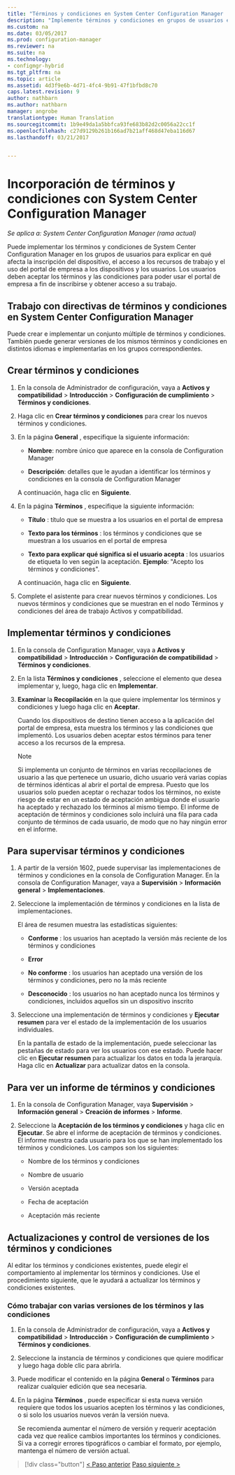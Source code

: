 ```yaml
---
title: "Términos y condiciones en System Center Configuration Manager | Microsoft Docs"
description: "Implemente términos y condiciones en grupos de usuarios en System Center Configuration Manager."
ms.custom: na
ms.date: 03/05/2017
ms.prod: configuration-manager
ms.reviewer: na
ms.suite: na
ms.technology:
- configmgr-hybrid
ms.tgt_pltfrm: na
ms.topic: article
ms.assetid: 4d3f9e6b-4d71-4fc4-9b91-47f1bfbd8c70
caps.latest.revision: 9
author: nathbarn
ms.author: nathbarn
manager: angrobe
translationtype: Human Translation
ms.sourcegitcommit: 1b9e49da1a5bbfca93fe683b82d2c0056a22cc1f
ms.openlocfilehash: c27d9129b261b166ad7b21aff468d47eba116d67
ms.lasthandoff: 03/21/2017


---
```

# <a name="add-terms-and-conditions-with-system-center-configuration-manager"></a>Incorporación de términos y condiciones con System Center Configuration Manager

*Se aplica a: System Center Configuration Manager (rama actual)*

Puede implementar los términos y condiciones de System Center Configuration Manager en los grupos de usuarios para explicar en qué afecta la inscripción del dispositivo, el acceso a los recursos de trabajo y el uso del portal de empresa a los dispositivos y los usuarios. Los usuarios deben aceptar los términos y las condiciones para poder usar el portal de empresa a fin de inscribirse y obtener acceso a su trabajo.  

 ## <a name="working-with-terms-and-conditions-policies-in-system-center-configuration-manager"></a>Trabajo con directivas de términos y condiciones en System Center Configuration Manager  
 Puede crear e implementar un conjunto múltiple de términos y condiciones. También puede generar versiones de los mismos términos y condiciones en distintos idiomas e implementarlas en los grupos correspondientes.  

## <a name="to-create-a-terms-and-conditions"></a>Crear términos y condiciones  

1.  En la consola de Administrador de configuración, vaya a **Activos y compatibilidad** > **Introducción** > **Configuración de cumplimiento** > **Términos y condiciones**.  

2.  Haga clic en **Crear términos y condiciones** para crear los nuevos términos y condiciones.  

3.  En la página **General** , especifique la siguiente información:  

    -   **Nombre**: nombre único que aparece en la consola de Configuration Manager  

    -   **Descripción**: detalles que le ayudan a identificar los términos y condiciones en la consola de Configuration Manager  

     A continuación, haga clic en **Siguiente**.  

4.  En la página **Términos** , especifique la siguiente información:  

    -   **Título** : título que se muestra a los usuarios en el portal de empresa  

    -   **Texto para los términos** : los términos y condiciones que se muestran a los usuarios en el portal de empresa  

    -   **Texto para explicar qué significa si el usuario acepta** : los usuarios de etiqueta lo ven según la aceptación. **Ejemplo**: "Acepto los términos y condiciones".  

     A continuación, haga clic en **Siguiente**.  

5.  Complete el asistente para crear nuevos términos y condiciones. Los nuevos términos y condiciones que se muestran en el nodo Términos y condiciones del área de trabajo Activos y compatibilidad.  

## <a name="to-deploy-a-terms-and-conditions"></a>Implementar términos y condiciones  

1.  En la consola de Configuration Manager, vaya a **Activos y compatibilidad** > **Introducción** > **Configuración de compatibilidad** > **Términos y condiciones**.  

2.  En la lista **Términos y condiciones** , seleccione el elemento que desea implementar y, luego, haga clic en **Implementar**.  

3.  **Examinar** la **Recopilación** en la que quiere implementar los términos y condiciones y luego haga clic en **Aceptar**.  

     Cuando los dispositivos de destino tienen acceso a la aplicación del portal de empresa, esta muestra los términos y las condiciones que implementó. Los usuarios deben aceptar estos términos para tener acceso a los recursos de la empresa.  

    > [!NOTE]  
    >  Si implementa un conjunto de términos en varias recopilaciones de usuario a las que pertenece un usuario, dicho usuario verá varias copias de términos idénticas al abrir el portal de empresa. Puesto que los usuarios solo pueden aceptar o rechazar todos los términos, no existe riesgo de estar en un estado de aceptación ambigua donde el usuario ha aceptado y rechazado los términos al mismo tiempo. El informe de aceptación de términos y condiciones solo incluirá una fila para cada conjunto de términos de cada usuario, de modo que no hay ningún error en el informe.  

## <a name="to-monitor-terms-and-conditions"></a>Para supervisar términos y condiciones  

1.  A partir de la versión 1602, puede supervisar las implementaciones de términos y condiciones en la consola de Configuration Manager. En la consola de Configuration Manager, vaya a **Supervisión** > **Información general** > **Implementaciones**.  

2.  Seleccione la implementación de términos y condiciones en la lista de implementaciones.  

     El área de resumen muestra las estadísticas siguientes:  

    -   **Conforme** : los usuarios han aceptado la versión más reciente de los términos y condiciones  

    -   **Error**  

    -   **No conforme** : los usuarios han aceptado una versión de los términos y condiciones, pero no la más reciente  

    -   **Desconocido** : los usuarios no han aceptado nunca los términos y condiciones, incluidos aquellos sin un dispositivo inscrito  

3.  Seleccione una implementación de términos y condiciones y **Ejecutar resumen** para ver el estado de la implementación de los usuarios individuales.  

     En la pantalla de estado de la implementación, puede seleccionar las pestañas de estado para ver los usuarios con ese estado. Puede hacer clic en **Ejecutar resumen** para actualizar los datos en toda la jerarquía. Haga clic en **Actualizar** para actualizar datos en la consola.  

## <a name="to-view--a-terms-and-conditions-report"></a>Para ver un informe de términos y condiciones  

1.  En la consola de Configuration Manager, vaya **Supervisión** > **Información general** > **Creación de informes** > **Informe**.  

2.  Seleccione la **Aceptación de los términos y condiciones** y haga clic en **Ejecutar**. Se abre el informe de aceptación de términos y condiciones. El informe muestra cada usuario para los que se han implementado los términos y condiciones. Los campos son los siguientes:  

    -   Nombre de los términos y condiciones  

    -   Nombre de usuario  

    -   Versión aceptada  

    -   Fecha de aceptación  

    -   Aceptación más reciente  

## <a name="updates-and-version-control-for-terms-and-conditions"></a>Actualizaciones y control de versiones de los términos y condiciones  
 Al editar los términos y condiciones existentes, puede elegir el comportamiento al implementar los términos y condiciones. Use el procedimiento siguiente, que le ayudará a actualizar los términos y condiciones existentes.  

### <a name="how-to-work-with-multiple-versions-of-terms-and-conditions"></a>Cómo trabajar con varias versiones de los términos y las condiciones  

1.  En la consola de Administrador de configuración, vaya a **Activos y compatibilidad** > **Introducción** > **Configuración de cumplimiento** > **Términos y condiciones**.  

2.  Seleccione la instancia de términos y condiciones que quiere modificar y luego haga doble clic para abrirla.  

3.  Puede modificar el contenido en la página **General** o **Términos** para realizar cualquier edición que sea necesaria.  

4.  En la página **Términos** , puede especificar si esta nueva versión requiere que todos los usuarios acepten los términos y las condiciones, o si solo los usuarios nuevos verán la versión nueva.  

     Se recomienda aumentar el número de versión y requerir aceptación cada vez que realice cambios importantes los términos y condiciones. Si va a corregir errores tipográficos o cambiar el formato, por ejemplo, mantenga el número de versión actual.

> [!div class="button"]
[< Paso anterior](configure-intune-subscription.md)  [Paso siguiente >](create-service-connection-point.md)


